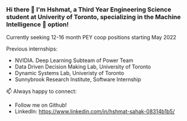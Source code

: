 ### Hi there 👋 I'm Hshmat, a Third Year Engineering Science student at Univerity of Toronto, specializing in the Machine Intelligence :brain: option!

Currently seeking 12-16 month PEY coop positions starting May 2022

Previous internships:
- NVIDIA. Deep Learning Subteam of Power Team
- Data Driven Decision Making Lab, University of Toronto
- Dynamic Systems Lab, Univeristy of Toronto
- Sunnybrook Research Institute, Software Internship


📫 Always happy to connect: 
- Follow me on Github!
- LinkedIn: https://www.linkedin.com/in/hshmat-sahak-08314b1b5/
